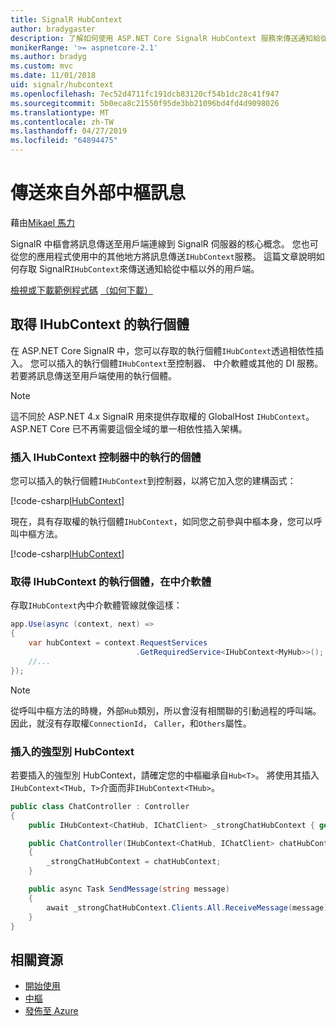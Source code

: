 ```yaml
---
title: SignalR HubContext
author: bradygaster
description: 了解如何使用 ASP.NET Core SignalR HubContext 服務來傳送通知給從中樞以外的用戶端。
monikerRange: '>= aspnetcore-2.1'
ms.author: bradyg
ms.custom: mvc
ms.date: 11/01/2018
uid: signalr/hubcontext
ms.openlocfilehash: 7ec52d4711fc191dcb83120cf54b1dc28c41f947
ms.sourcegitcommit: 5b0eca8c21550f95de3bb21096bd4fd4d9098026
ms.translationtype: MT
ms.contentlocale: zh-TW
ms.lasthandoff: 04/27/2019
ms.locfileid: "64894475"
---
```

# <a name="send-messages-from-outside-a-hub"></a>傳送來自外部中樞訊息

藉由[Mikael 馬力](https://twitter.com/MikaelM_12)

SignalR 中樞會將訊息傳送至用戶端連線到 SignalR 伺服器的核心概念。 您也可從您的應用程式使用中的其他地方將訊息傳送`IHubContext`服務。 這篇文章說明如何存取 SignalR`IHubContext`來傳送通知給從中樞以外的用戶端。

[檢視或下載範例程式碼](https://github.com/aspnet/AspNetCore.Docs/tree/master/aspnetcore/signalr/hubcontext/sample/) [（如何下載）](xref:index#how-to-download-a-sample)

## <a name="get-an-instance-of-ihubcontext"></a>取得 IHubContext 的執行個體

在 ASP.NET Core SignalR 中，您可以存取的執行個體`IHubContext`透過相依性插入。 您可以插入的執行個體`IHubContext`至控制器、 中介軟體或其他的 DI 服務。 若要將訊息傳送至用戶端使用的執行個體。

> [!NOTE]
> 這不同於 ASP.NET 4.x SignalR 用來提供存取權的 GlobalHost `IHubContext`。 ASP.NET Core 已不再需要這個全域的單一相依性插入架構。

### <a name="inject-an-instance-of-ihubcontext-in-a-controller"></a>插入 IHubContext 控制器中的執行的個體

您可以插入的執行個體`IHubContext`到控制器，以將它加入您的建構函式：

[!code-csharp[IHubContext](hubcontext/sample/Controllers/HomeController.cs?range=12-19,57)]

現在，具有存取權的執行個體`IHubContext`，如同您之前參與中樞本身，您可以呼叫中樞方法。

[!code-csharp[IHubContext](hubcontext/sample/Controllers/HomeController.cs?range=21-25)]

### <a name="get-an-instance-of-ihubcontext-in-middleware"></a>取得 IHubContext 的執行個體，在中介軟體

存取`IHubContext`內中介軟體管線就像這樣：

```csharp
app.Use(async (context, next) =>
{
    var hubContext = context.RequestServices
                            .GetRequiredService<IHubContext<MyHub>>();
    //...
});
```

> [!NOTE]
> 從呼叫中樞方法的時機，外部`Hub`類別，所以會沒有相關聯的引動過程的呼叫端。 因此，就沒有存取權`ConnectionId`， `Caller`，和`Others`屬性。

### <a name="inject-a-strongly-typed-hubcontext"></a>插入的強型別 HubContext

若要插入的強型別 HubContext，請確定您的中樞繼承自`Hub<T>`。 將使用其插入`IHubContext<THub, T>`介面而非`IHubContext<THub>`。

```csharp
public class ChatController : Controller
{
    public IHubContext<ChatHub, IChatClient> _strongChatHubContext { get; }

    public ChatController(IHubContext<ChatHub, IChatClient> chatHubContext)
    {
        _strongChatHubContext = chatHubContext;
    }

    public async Task SendMessage(string message)
    {
        await _strongChatHubContext.Clients.All.ReceiveMessage(message);
    }
}
```

## <a name="related-resources"></a>相關資源

* [開始使用](xref:tutorials/signalr)
* [中樞](xref:signalr/hubs)
* [發佈至 Azure](xref:signalr/publish-to-azure-web-app)
